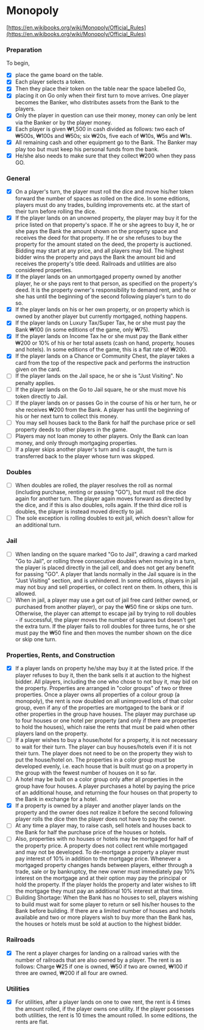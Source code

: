 # Monopoly

[https://en.wikibooks.org/wiki/Monopoly/Official_Rules](https://en.wikibooks.org/wiki/Monopoly/Official_Rules)

### Preparation
To begin, 
- [x] place the game board on the table. 
- [x] Each player selects a token. 
- [x] Then they place their token on the table near the space labelled Go, 
- [x] placing it on Go only when their first turn to move arrives. One player becomes the Banker, who distributes assets from the Bank to the players. 
- [x] Only the player in question can use their money, money can only be lent via the Banker or by the player money. 
- [x] Each player is given ₩1,500 in cash divided as follows: two each of ₩500s, ₩100s and ₩50s; six ₩20s, five each of ₩10s, ₩5s and ₩1s. 
- [x] All remaining cash and other equipment go to the Bank. The Banker may play too but must keep his personal funds from the bank.
- [x]  He/she also needs to make sure that they collect ₩200 when they pass GO.

### General
- [x] On a player's turn, the player must roll the dice and move his/her token forward the number of spaces as rolled on the dice. In some editions, players must do any trades, building improvements etc. at the start of their turn before rolling the dice.
- [x] If the player lands on an unowned property, the player may buy it for the price listed on that property's space. If he or she agrees to buy it, he or she pays the Bank the amount shown on the property space and receives the deed for that property. If he or she refuses to buy the property for the amount stated on the deed, the property is auctioned. Bidding may start at any price, and all players may bid. The highest bidder wins the property and pays the Bank the amount bid and receives the property's title deed. Railroads and utilities are also considered properties.
- [x] If the player lands on an unmortgaged property owned by another player, he or she pays rent to that person, as specified on the property's deed. It is the property owner's responsibility to demand rent, and he or she has until the beginning of the second following player's turn to do so.
- [x] If the player lands on his or her own property, or on property which is owned by another player but currently mortgaged, nothing happens.
- [x] If the player lands on Luxury Tax/Super Tax, he or she must pay the Bank ₩100 (in some editions of the game, only ₩75).
- [x] If the player lands on Income Tax he or she must pay the Bank either ₩200 or 10% of his or her total assets (cash on hand, property, houses and hotels). In some editions of the game, this is a flat rate of ₩200.
- [x] If the player lands on a Chance or Community Chest, the player takes a card from the top of the respective pack and performs the instruction given on the card.
- [ ] If the player lands on the Jail space, he or she is "Just Visiting". No penalty applies.
- [ ] If the player lands on the Go to Jail square, he or she must move his token directly to Jail.
- [ ] If the player lands on or passes Go in the course of his or her turn, he or she receives ₩200 from the Bank. A player has until the beginning of his or her next turn to collect this money.
- [ ] You may sell houses back to the Bank for half the purchase price or sell property deeds to other players in the game.
- [ ] Players may not loan money to other players. Only the Bank can loan money, and only through mortgaging properties.
- [ ] If a player skips another player's turn and is caught, the turn is transferred back to the player whose turn was skipped.
### Doubles
- [ ] When doubles are rolled, the player resolves the roll as normal (including purchase, renting or passing "GO"), but must roll the dice again for another turn. The player again moves forward as directed by the dice, and if this is also doubles, rolls again. If the third dice roll is doubles, the player is instead moved directly to jail.
- [ ] The sole exception is rolling doubles to exit jail, which doesn't allow for an additional turn.

### Jail
- [ ] When landing on the square marked "Go to Jail", drawing a card marked "Go to Jail", or rolling three consecutive doubles when moving in a turn, the player is placed directly in the jail cell, and does not get any benefit for passing "GO". A player that lands normally in the Jail square is in the "Just Visiting" section, and is unhindered. In some editions, players in jail may not buy and sell properties, or collect rent on them. In others, this is allowed.
- [ ] When in jail, a player may use a get out of jail free card (either owned, or purchased from another player), or pay the ₩50 fine or skips one turn. Otherwise, the player can attempt to escape jail by trying to roll doubles - if successful, the player moves the number of squares but doesn't get the extra turn. If the player fails to roll doubles for three turns, he or she must pay the ₩50 fine and then moves the number shown on the dice or skip one turn.

### Properties, Rents, and Construction
- [x] If a player lands on property he/she may buy it at the listed price. If the player refuses to buy it, then the bank sells it at auction to the highest bidder. All players, including the one who chose to not buy it, may bid on the property. Properties are arranged in "color groups" of two or three properties.
Once a player owns all properties of a colour group (a monopoly), the rent is now doubled on all unimproved lots of that color group, even if any of the properties are mortgaged to the bank or if other properties in the group have houses.
The player may purchase up to four houses or one hotel per property (and only if there are properties to hold the houses), which raise the rents that must be paid when other players land on the property.
- [ ] If a player wishes to buy a house/hotel for a property, it is not necessary to wait for their turn. The player can buy houses/hotels even if it is not their turn. The player does not need to be on the property they wish to put the house/hotel on.
The properties in a color group must be developed evenly, i.e. each house that is built must go on a property in the group with the fewest number of houses on it so far.
- [ ] A hotel may be built on a color group only after all properties in the group have four houses. A player purchases a hotel by paying the price of an additional house, and returning the four houses on that property to the Bank in exchange for a hotel.
- [x] If a property is owned by a player and another player lands on the property and the owner does not realize it before the second following player rolls the dice then the player does not have to pay the owner.
- [ ] At any time a player may, to raise cash, sell hotels and houses back to the Bank for half the purchase price of the houses or hotels.
- [ ] Also, properties with no houses or hotels may be mortgaged for half of the property price. A property does not collect rent while mortgaged and may not be developed. To de-mortgage a property a player must pay interest of 10% in addition to the mortgage price. Whenever a mortgaged property changes hands between players, either through a trade, sale or by bankruptcy, the new owner must immediately pay 10% interest on the mortgage and at their option may pay the principal or hold the property. If the player holds the property and later wishes to lift the mortgage they must pay an additional 10% interest at that time.
- [ ] Building Shortage: When the Bank has no houses to sell, players wishing to build must wait for some player to return or sell his/her houses to the Bank before building. If there are a limited number of houses and hotels available and two or more players wish to buy more than the Bank has, the houses or hotels must be sold at auction to the highest bidder.

### Railroads
- [x] The rent a player charges for landing on a railroad varies with the number of railroads that are also owned by a player. The rent is as follows: Charge ₩25 if one is owned, ₩50 if two are owned, ₩100 if three are owned, ₩200 if all four are owned.

### Utilities
- [x] For utilities, after a player lands on one to owe rent, the rent is 4 times the amount rolled, if the player owns one utility. If the player possesses both utilities, the rent is 10 times the amount rolled. In some editions, the rents are flat.

